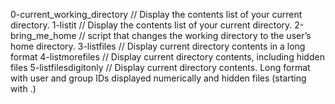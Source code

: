 0-current_working_directory // Display the contents list of your current directory.
1-listit // Display the contents list of your current directory.
2-bring_me_home // script that changes the working directory to the user’s home directory.
3-listfiles // Display current directory contents in a long format
4-listmorefiles   // Display current directory contents, including hidden files 
5-listfilesdigitonly // Display current directory contents. Long format with user and group IDs displayed numerically and hidden files (starting with .)
